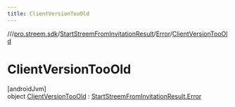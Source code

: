 ```yaml
---
title: ClientVersionTooOld
---
```

//[<root>](../../../../../index.html)/[pro.streem.sdk](../../../index.html)/[StartStreemFromInvitationResult](../../index.html)/[Error](../index.html)/[ClientVersionTooOld](index.html)



# ClientVersionTooOld



[androidJvm]\
object [ClientVersionTooOld](index.html) : [StartStreemFromInvitationResult.Error](../index.html)


